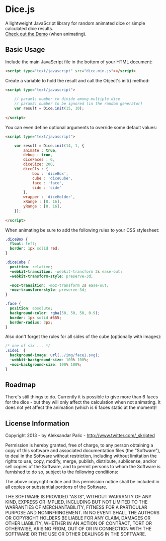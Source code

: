 Dice.js
=======================================

A lightweight JavaScript library for random animated dice or simple calculated dice results.<br />
<a href="http://skripted.github.com/dice.js/demo/" target="_blank">Check out the Demo</a> (when animating).

Basic Usage
---------------------------------------

Include the main JavaScript file in the bottom of your HTML document:
```html
<script type="text/javascript" src="dice.min.js"></script>
```
Create a variable to hold the result and call the Object's init() method:
```html
<script type="text/javascript">
                 
    // param1: number to divide among multiple dice
    // param2: number to be ignored (in the random generator)
    var result = Dice.init(15, 10);
  
</script>
```    
You can even define optional arguments to override some default values:
```html
<script type="text/javascript">

	var result = Dice.init(14, 1, {
		animate : true,
		debug : true, 
		diceFaces : 6,
		diceSize: 200,
		diceCls : { 
			box : 'diceBox', 
			cube : 'diceCube',
			face : 'face',
			side : 'side'
		},
		wrapper : 'diceHolder',
		xRange : [8, 16],
		yRange : [8, 16],
	});
  
</script>
```
When animating be sure to add the following rules to your CSS stylesheet:
```css
.diceBox {
  float: left;
  border: 1px solid red;
}

.diceCube {
  position: relative;
  -webkit-transition: -webkit-transform 2s ease-out;
  -webkit-transform-style: preserve-3d;

  -moz-transition: -moz-transform 2s ease-out;
  -moz-transform-style: preserve-3d;
}

.face {
  position: absolute;
  background-color: rgba(50, 50, 50, 0.9);
  border: 1px solid #555;
  border-radius: 3px;
}   
```
Also don't forget the rules for all sides of the cube (optionally with images):
```css
/* one of six ... */
.side1  {
  background-image: url(../img/face1.svg);
  -webkit-background-size: 100% 100%;
  -moz-background-size: 100% 100%;
}
```
Roadmap
---------------------------------------

There's still things to do. Currently it is possible to give more than 6 faces for the dice - 
but they will only affect the calculation when not animating. 
It does not yet affect the animation (which is 6 faces static at the moment)!

License Information
---------------------------------------
Copyright 2013 - by Aleksandar Palic - http://www.twitter.com/_skripted


Permission is hereby granted, free of charge, to any person obtaining
a copy of this software and associated documentation files (the
"Software"), to deal in the Software without restriction, including
without limitation the rights to use, copy, modify, merge, publish,
distribute, sublicense, and/or sell copies of the Software, and to
permit persons to whom the Software is furnished to do so, subject to
the following conditions:

The above copyright notice and this permission notice shall be
included in all copies or substantial portions of the Software.

THE SOFTWARE IS PROVIDED "AS IS", WITHOUT WARRANTY OF ANY KIND,
EXPRESS OR IMPLIED, INCLUDING BUT NOT LIMITED TO THE WARRANTIES OF
MERCHANTABILITY, FITNESS FOR A PARTICULAR PURPOSE AND
NONINFRINGEMENT. IN NO EVENT SHALL THE AUTHORS OR COPYRIGHT HOLDERS BE
LIABLE FOR ANY CLAIM, DAMAGES OR OTHER LIABILITY, WHETHER IN AN ACTION
OF CONTRACT, TORT OR OTHERWISE, ARISING FROM, OUT OF OR IN CONNECTION
WITH THE SOFTWARE OR THE USE OR OTHER DEALINGS IN THE SOFTWARE.

